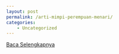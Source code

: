 ```yaml
---
layout: post
permalink: /arti-mimpi-perempuan-menari/
categories:
    - Uncategorized
---
```


[Baca Selengkapnya](/03)